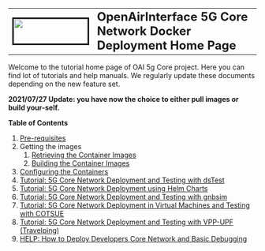 <table style="border-collapse: collapse; border: none;">
  <tr style="border-collapse: collapse; border: none;">
    <td style="border-collapse: collapse; border: none;">
      <a href="http://www.openairinterface.org/">
         <img src="./images/oai_final_logo.png" alt="" border=3 height=50 width=150>
         </img>
      </a>
    </td>
    <td style="border-collapse: collapse; border: none; vertical-align: center;">
      <b><font size = "5">OpenAirInterface 5G Core Network Docker Deployment Home Page</font></b>
    </td>
  </tr>
</table>

Welcome to the tutorial home page of OAI 5g Core project. Here you can find lot of tutorials and help manuals. We regularly update these documents depending on the new feature set. 

**2021/07/27 Update: you have now the choice to either pull images or build your-self.**

**Table of Contents**

1.  [Pre-requisites](./DEPLOY_PRE_REQUESITES.md)
2.  Getting the images
    1.  [Retrieving the Container Images](./RETRIEVE_OFFICIAL_IMAGES.md)
    2.  [Building the Container Images](./BUILD_IMAGES.md)
3.  [Configuring the Containers](./CONFIGURE_CONTAINERS.md)
4.  [Tutorial: 5G Core Network Deployment and Testing with dsTest](./DEPLOY_SA5G_WITH_DS_TESTER.md)
5.  [Tutorial: 5G Core Network Deployment using Helm Charts](./DEPLOY_SA5G_HC.md)
6.  [Tutorial: 5G Core Network Deployment and Testing with gnbsim](./DEPLOY_SA5G_WITH_GNBSIM.md)
7.  [Tutorial: 5G Core Network Deployment in Virtual Machines and Testing with COTSUE](./DEPLOY_SA5G_VM_COTSUE.md)
8.  [Tutorial: 5G Core Network Deployment and Testing with VPP-UPF (Travelping)](./DEPLOY_SA5G_WITH_VPP_UPF.md)
9.  [HELP: How to Deploy Developers Core Network and Basic Debugging](./DEBUG_5G_CORE.md)

